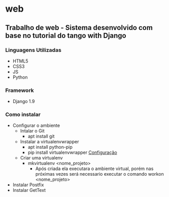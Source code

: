 # web
## Trabalho de web - Sistema desenvolvido com base no tutorial  do tango with Django 

### Linguagens Utilizadas 

* HTML5
* CSS3
* JS
* Python 

### Framework 

* Django 1.9

### Como instalar

* Configurar o ambiente
  * Intalar o Git
    * apt install git
  * Instalar a virtualenvwrapper
    * apt install python-pip
    * pip install virtualenvwrapper [Configuração](http://virtualenvwrapper.readthedocs.io/en/latest/install.html)
  * Criar uma virtualenv
    * mkvirtualenv <nome_projeto>
      * Após criada ela executara o ambiente virtual, porém nas próximas vezes será necessario executar o comando workon <nome_projeto>
 * Instalar Postfix
 * Instalar GetText
